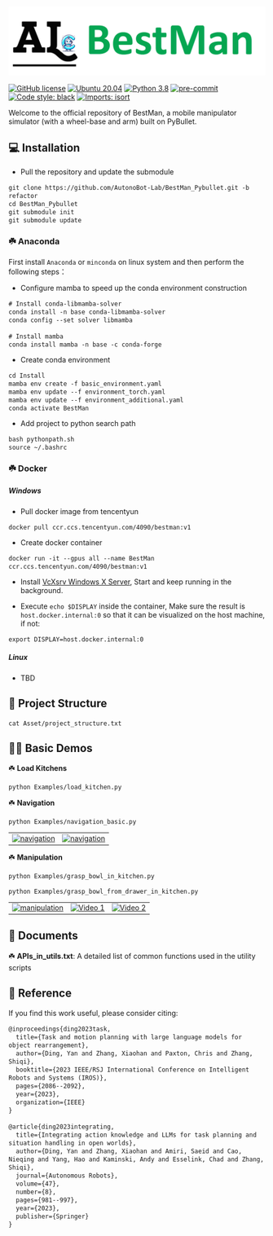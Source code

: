 ![](docs/BestMan_logo.png)

<!-- # BestMan - A Pybullet-based Mobile Manipulator Simulator -->

[![GitHub license](https://img.shields.io/badge/license-MIT-blue.svg)](https://github.com/facebookresearch/home-robot/blob/main/LICENSE)
[![Ubuntu 20.04](https://img.shields.io/badge/Ubuntu-20.04-orange.svg)](https://releases.ubuntu.com/20.04/)
[![Python 3.8](https://img.shields.io/badge/python-3.8-blue.svg)](https://www.python.org/downloads/release/python-370/)
[![pre-commit](https://img.shields.io/badge/pre--commit-enabled-brightgreen?logo=pre-commit&logoColor=white)](https://github.com/pre-commit/pre-commit)
[![Code style: black](https://img.shields.io/badge/code%20style-black-000000.svg)](https://github.com/psf/black)
[![Imports: isort](https://img.shields.io/badge/%20imports-isort-%231674b1?style=flat)](https://timothycrosley.github.io/isort/)

Welcome to the official repository of BestMan, a mobile manipulator simulator (with a wheel-base and arm) built on PyBullet.



## 💻 Installation

- Pull the repository and update the submodule

```
git clone https://github.com/AutonoBot-Lab/BestMan_Pybullet.git -b refactor
cd BestMan_Pybullet
git submodule init
git submodule update
```


### :shamrock: Anaconda

First install `Anaconda` or `minconda` on linux system and then perform the following steps：


- Configure mamba to speed up the conda environment construction
```
# Install conda-libmamba-solver
conda install -n base conda-libmamba-solver
conda config --set solver libmamba

# Install mamba
conda install mamba -n base -c conda-forge
```


- Create conda environment
```
cd Install
mamba env create -f basic_environment.yaml
mamba env update --f environment_torch.yaml
mamba env update --f environment_additional.yaml 
conda activate BestMan
```

- Add project to python search path
```
bash pythonpath.sh
source ~/.bashrc
```



### :shamrock: Docker

##### Windows

- Pull docker image from tencentyun

```
docker pull ccr.ccs.tencentyun.com/4090/bestman:v1
```

- Create docker container

```
docker run -it --gpus all --name BestMan ccr.ccs.tencentyun.com/4090/bestman:v1
```

- Install [VcXsrv Windows X Server](https://sourceforge.net/projects/vcxsrv/), Start and keep running in the background.

- Execute `echo $DISPLAY` inside the container, Make sure the result is `host.docker.internal:0` so that it can be visualized on the host machine, if not:

```
export DISPLAY=host.docker.internal:0
```


##### Linux
- TBD


## 🔎 Project Structure

```
cat Asset/project_structure.txt
```


## 👨‍💻 Basic Demos

:shamrock: **Load Kitchens**

```
python Examples/load_kitchen.py
```

:shamrock: **Navigation**

```
python Examples/navigation_basic.py
```

<table>
  <tr>
    <td>
      <a href="https://www.youtube.com/watch?v=HW6oQhs_e5U">
          <img src="https://img.youtube.com/vi/HW6oQhs_e5U/0.jpg" alt="navigation" width="250" height="200">
      </a>
    </td>
    <td>
      <a href="https://www.youtube.com/watch?v=_tVbxgiM-5Q">
          <img src="https://img.youtube.com/vi/_tVbxgiM-5Q/0.jpg" alt="navigation" width="250" height="200">
      </a>
    </td>
  </tr>
</table>


:shamrock: **Manipulation**

```
python Examples/grasp_bowl_in_kitchen.py
```

```
python Examples/grasp_bowl_from_drawer_in_kitchen.py
```

<table>
  <tr>
    <td>
      <a href="https://www.youtube.com/watch?v=XnmEqOgxNM4">
        <img src="https://img.youtube.com/vi/XnmEqOgxNM4/0.jpg" alt="manipulation" width="250" height="200">
      </a>
    </td>
    <td>
      <a href="https://www.youtube.com/watch?v=f25d4N_Lv9w">
        <img src="https://img.youtube.com/vi/f25d4N_Lv9w/0.jpg" alt="Video 1" width="250" height="200">
      </a>
    </td>
    <td>
      <a href="https://www.youtube.com/watch?v=7gbh2OGFkCk">
        <img src="https://img.youtube.com/vi/7gbh2OGFkCk/0.jpg" alt="Video 2" width="250" height="200">
      </a>
    </td>
  </tr>
</table>



<!-- <a href="https://www.youtube.com/watch?v=f25d4N_Lv9w">
    <img src="https://img.youtube.com/vi/f25d4N_Lv9w/0.jpg" alt="OMPL" width="300" height="200">
</a>

<a href="https://www.youtube.com/watch?v=7gbh2OGFkCk">
    <img src="https://img.youtube.com/vi/7gbh2OGFkCk/0.jpg" alt="OMPL" width="300" height="200">
</a> -->



##  📘 Documents

:shamrock: **APIs_in_utils.txt**: A detailed list of common functions used in the utility scripts



##  :handshake: Reference

If you find this work useful, please consider citing:

```
@inproceedings{ding2023task,
  title={Task and motion planning with large language models for object rearrangement},
  author={Ding, Yan and Zhang, Xiaohan and Paxton, Chris and Zhang, Shiqi},
  booktitle={2023 IEEE/RSJ International Conference on Intelligent Robots and Systems (IROS)},
  pages={2086--2092},
  year={2023},
  organization={IEEE}
}

@article{ding2023integrating,
  title={Integrating action knowledge and LLMs for task planning and situation handling in open worlds},
  author={Ding, Yan and Zhang, Xiaohan and Amiri, Saeid and Cao, Nieqing and Yang, Hao and Kaminski, Andy and Esselink, Chad and Zhang, Shiqi},
  journal={Autonomous Robots},
  volume={47},
  number={8},
  pages={981--997},
  year={2023},
  publisher={Springer}
}
```
